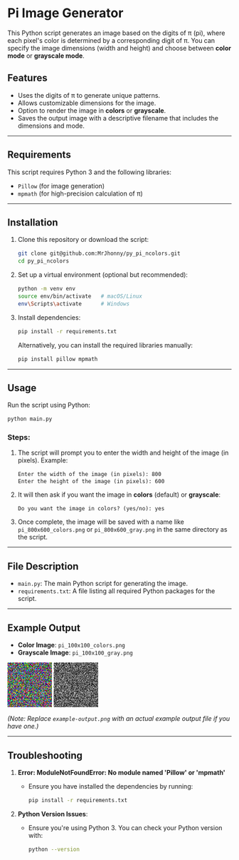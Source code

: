 
# Pi Image Generator

This Python script generates an image based on the digits of π (pi), where each pixel's color is determined by a corresponding digit of π. You can specify the image dimensions (width and height) and choose between **color mode** or **grayscale mode**.

## Features
- Uses the digits of π to generate unique patterns.
- Allows customizable dimensions for the image.
- Option to render the image in **colors** or **grayscale**.
- Saves the output image with a descriptive filename that includes the dimensions and mode.

---

## Requirements

This script requires Python 3 and the following libraries:
- `Pillow` (for image generation)
- `mpmath` (for high-precision calculation of π)

---

## Installation

1. Clone this repository or download the script:
   ```bash
   git clone git@github.com:MrJhonny/py_pi_ncolors.git
   cd py_pi_ncolors
   ```

2. Set up a virtual environment (optional but recommended):
   ```bash
   python -m venv env
   source env/bin/activate   # macOS/Linux
   env\Scripts\activate      # Windows
   ```

3. Install dependencies:
   ```bash
   pip install -r requirements.txt
   ```

   Alternatively, you can install the required libraries manually:
   ```bash
   pip install pillow mpmath
   ```

---

## Usage

Run the script using Python:

```bash
python main.py
```

### Steps:
1. The script will prompt you to enter the width and height of the image (in pixels).
   Example:
   ```
   Enter the width of the image (in pixels): 800
   Enter the height of the image (in pixels): 600
   ```

2. It will then ask if you want the image in **colors** (default) or **grayscale**:
   ```
   Do you want the image in colors? (yes/no): yes
   ```

3. Once complete, the image will be saved with a name like `pi_800x600_colors.png` or `pi_800x600_gray.png` in the same directory as the script.

---

## File Description

- `main.py`: The main Python script for generating the image.
- `requirements.txt`: A file listing all required Python packages for the script.

---

## Example Output

- **Color Image**: `pi_100x100_colors.png`
- **Grayscale Image**: `pi_100x100_gray.png`

![Example Image](pi_100x100_colors.png)
![Example Image](pi_100x100_gray.png)


*(Note: Replace `example-output.png` with an actual example output file if you have one.)*

---

## Troubleshooting

1. **Error: ModuleNotFoundError: No module named 'Pillow' or 'mpmath'**
   - Ensure you have installed the dependencies by running:
     ```bash
     pip install -r requirements.txt
     ```

2. **Python Version Issues**:
   - Ensure you're using Python 3. You can check your Python version with:
     ```bash
     python --version
     ```
